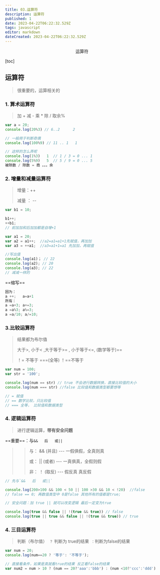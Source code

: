 ```yaml
---
title: 03.运算符
description: 运算符
published: 1
date: 2023-04-22T06:22:32.529Z
tags: javascript
editor: markdown
dateCreated: 2023-04-22T06:22:32.529Z
---
```


<center>运算符</center>

[toc]



## 运算符

> 很重要的，运算相关的



### 1. 算术运算符

> 加 +   减 -  乘 *  除 /  取余%

```js
var a = 20;
console.log(20%3) // 6..2      2 

// 一般用于判断奇偶
console.log(100%9) // 11 .. 1   1 
```

```js
// 这样的怎么弄呢
console.log(1%3)   1  // 1 / 3 = 0 ... 1
console.log(5%9)   5  // 5 / 9 = 0 ... 5
被除数 / 除数 = 商 。。。余
```



### 2. 增量和减量运算符

> 增量：++
>
> 减量 ： --

```js
var b1 = 10;

b1++;
++b1;
// 前加加和后加加都是自增+1
```

```js
var a1 = 20;
var a2 = a1++;  //a2=a1=a1+1先赋值，再加加
var a3 = ++a1;  //a3=a1+1=a1 先加加，再赋值

//写出值
console.log(a1)； // 22
console.log(a2); // 20 
console.log(a3); // 22
// 减减一样的
```

==缩写==

```js
因为：
a ++;   a=a+1
所有：
a =a+3; a+=3;
a =a%3; a%=3;
a =a/10; a/=10;
```



### 3.比较运算符

> 结果都为布尔值
>
> 大于>,  小于< ,大于等于>= , 小于等于<=, (数学等于)==
>
> ！= 不等于   ===(全等)    ！\==不等于

```js
var num = 100;
var str = '100';

console.log(num == str) // true 不会进行数据转换，直接比较值的大小
console.log(num === str) //false 比较值和数据类型都要想等

// = 赋值
// == 数学比较，只比较值
// === 全等， 比较值和数据类型
```



### 4. 逻辑运算符

> 进行逻辑运算，**带有安全问题**

==重要==：与`&&   后   或||`

>>与： &&  (并且)    ---  一假俱假，全真则真
>>
>>或：  ||   (或者)    ---   一真俱真，全假则假
>>
>>非：  ！    (取反)    ---    假反真    真反假  

```js 
// 先与`&&   后   或||`

console.log(200>100 && 100 < 50 || 100 >30 && 10 < !20)  //false
// false == 0; 再数值类型中 0是false 其他所有的值都是true;
```

```js
// 安全问题：加 true || 就可以改变逻辑 最后一定变为true

console.log(true && false || !(true && true)) // false
console.log(true || true && false || !(true && true)) // true
```



### 4. 三目运算符

> 判断（布尔值）` ？`   判断为 true的结果`  ： `判断为false的结果

```js
var num = 20;
console.log(num==20 ? '等于': '不等于');

// 直接看条件，如果是真就看true的结果 反正看false的结果
var num2 = num > 10 ? (num == 20?'aaa':'bbb') : (num <10?'ccc':'ddd')
```